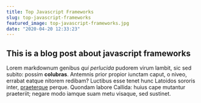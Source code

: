```yaml
---
title: Top Javascript Frameworks
slug: top-javascript-frameworks
featured_image: top-javascript-frameworks.jpg
date: "2020-04-20 12:33:23"
---
```


## This is a blog post about javascript frameworks

Lorem markdownum genibus _qui perlucida_ pudorem virum lambit, sic sed subito:
possim **colubras**. Antemnis prior propior iunctam caput, o niveo, errabat
eatque nitorem redibam? Luctibus esse tenet hunc Latoidos sororis inter,
[praeterque](http://tuavir.net/quodaut) perque. Quondam labore Callida: huius
cape mutantur praeteriit; negare modo iamque suam metu visaque, sed sustinet.
